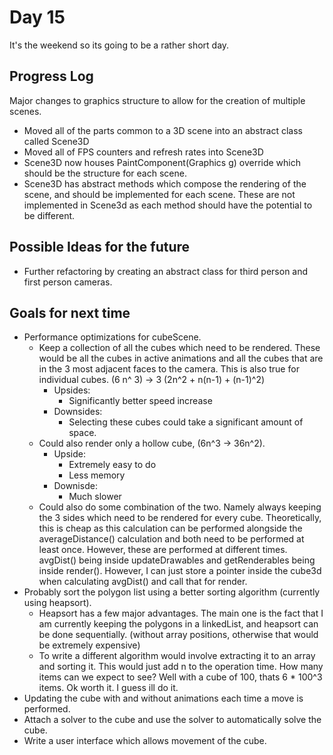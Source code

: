 # Day 15
It's the weekend so its going to be a rather short day.

## Progress Log
Major changes to graphics structure to allow for the creation of multiple scenes. 
- Moved all of the parts common to a 3D scene into an abstract class called Scene3D
- Moved all of FPS counters and refresh rates into Scene3D
- Scene3D now houses PaintComponent(Graphics g) override which should be the structure for each scene.
- Scene3D has abstract methods which compose the rendering of the scene, and should be implemented for each scene. These are not implemented in Scene3d as each method should have the potential to be different. 

## Possible Ideas for the future
- Further refactoring by creating an abstract class for third person and first person cameras.


## Goals for next time
- Performance optimizations for cubeScene.
	- Keep a collection of all the cubes which need to be rendered. These would be all the cubes in active animations and all the cubes that are in the 3 most adjacent faces to the camera. This is also true for individual cubes. (6 n^ 3) -> 3 (2n^2 + n(n-1) + (n-1)^2)
		- Upsides:
			- Significantly better speed increase
		- Downsides:
			- Selecting these cubes could take a significant amount of space. 
	- Could also render only a hollow cube, (6n^3 -> 36n^2).
		- Upside:
			- Extremely easy to do
			- Less memory
		- Downisde:
			- Much slower
	- Could also do some combination of the two. Namely always keeping the 3 sides which need to be rendered for every cube. 	Theoretically, this is cheap as this calculation can be performed alongside the averageDistance() calculation and both need 	to be performed at least once. However, these are performed at different times. avgDist() being inside updateDrawables and 	getRenderables being inside render(). However, I can just store a pointer inside the cube3d when calculating avgDist() and 	call that for render.
- Probably sort the polygon list using a better sorting algorithm (currently using heapsort).
	- Heapsort has a few major advantages. The main one is the fact that I am currently keeping the polygons in a linkedList, and heapsort can be done sequentially. (without array positions, otherwise that would be extremely expensive)
	- To write a different algorithm would involve extracting it to an array and sorting it. This would just add n to the operation time. How many items can we expect to see? Well with a cube of 100, thats 6 * 100^3 items. Ok worth it. I guess ill do it. 
- Updating the cube with and without animations each time a move is performed. 
- Attach a solver to the cube and use the solver to automatically solve the cube.
- Write a user interface which allows movement of the cube. 